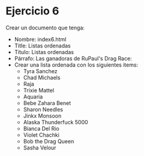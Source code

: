 # Ejercicio 6

Crear un documento que tenga:
* Nombre: index6.html
* Title:
Listas ordenadas
* Título:
Listas ordenadas
* Párrafo:
Las ganadoras de RuPaul's Drag Race:
* Crear una lista ordenada con los siguientes items:
  * Tyra Sanchez
  * Chad Michaels
  * Raja
  * Trixie Mattel
  * Aquaria
  * Bebe Zahara Benet
  * Sharon Needles
  * Jinkx Monsoon
  * Alaska Thunderfuck 5000
  * Bianca Del Rio
  * Violet Chachki
  * Bob the Drag Queen
  * Sasha Velour